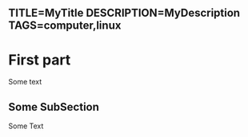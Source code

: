 TITLE=MyTitle
DESCRIPTION=MyDescription
TAGS=computer,linux
----------
# First part
Some text

## Some SubSection
Some Text


